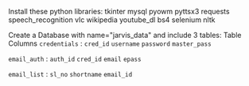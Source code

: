 Install these python libraries:
tkinter
mysql
pyowm
pyttsx3
requests
speech_recognition
vlc
wikipedia
youtube_dl
bs4
selenium
nltk

Create a Database with name="jarvis_data" and include 3 tables:
  Table               Columns
`credentials` :      `cred_id`
                    `username`
                    `password`
                    `master_pass`
                    
`email_auth`  :     `auth_id`
                    `cred_id`
                    `email`
                    `epass`

`email_list`  :     `sl_no`
                    `shortname`
                    `email_id`
